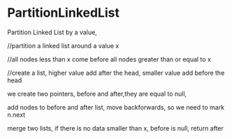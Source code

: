 # PartitionLinkedList
Partition Linked List by a value, 

//partition a linked list around a value x

//all nodes less than x come before all nodes greater than or equal to x

//create a list, higher value add after the head, smaller value add before the head

we create two pointers, before and after,they are equal to null, 

add nodes to before and after list, move backforwards, so we need to mark n.next

merge two lists, if there is no data smaller than x, before is null, return after

